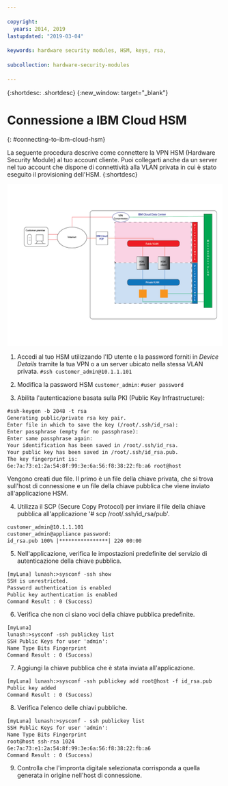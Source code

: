 ```yaml
---

copyright:
  years: 2014, 2019
lastupdated: "2019-03-04"

keywords: hardware security modules, HSM, keys, rsa,

subcollection: hardware-security-modules

---
```


{:shortdesc: .shortdesc}
{:new_window: target="_blank"}

# Connessione a IBM Cloud HSM
{: #connecting-to-ibm-cloud-hsm}

La seguente procedura descrive come connettere la VPN HSM (Hardware Security Module) al tuo account cliente. Puoi collegarti anche da un server nel tuo account che dispone di connettività alla VLAN privata in cui è stato eseguito il provisioning dell'HSM.
{:shortdesc}

![Architettura della rete con l'HSM](/images/Connecting_to_HSM-01.png "Architettura HSM")

1. Accedi al tuo HSM utilizzando l'ID utente e la password forniti in *Device Details* tramite la tua VPN o a un server ubicato nella stessa VLAN privata.
`#ssh customer_admin@10.1.1.101`

2. Modifica la password HSM `customer_admin`:
`#user password`

3. Abilita l'autenticazione basata sulla PKI (Public Key Infrastructure):
```
#ssh-keygen -b 2048 -t rsa
Generating public/private rsa key pair.
Enter file in which to save the key (/root/.ssh/id_rsa):
Enter passphrase (empty for no passphrase):
Enter same passphrase again:
Your identification has been saved in /root/.ssh/id_rsa.
Your public key has been saved in /root/.ssh/id_rsa.pub.
The key fingerprint is:
6e:7a:73:e1:2a:54:8f:99:3e:6a:56:f8:38:22:fb:a6 root@host
```
Vengono creati due file. Il primo è un file della chiave privata, che si trova sull'host di connessione e un file della chiave pubblica che viene inviato all'applicazione HSM.

4. Utilizza il SCP (Secure Copy Protocol) per inviare il file della chiave pubblica all'applicazione '# scp /root/.ssh/id_rsa/pub'.
```
customer_admin@10.1.1.101
customer_admin@appliance password:
id_rsa.pub 100% |****************| 220 00:00
```
5. Nell'applicazione, verifica le impostazioni predefinite del servizio di autenticazione della chiave pubblica.
```
[myLuna] lunash:>sysconf -ssh show
SSH is unrestricted.
Password authentication is enabled
Public key authentication is enabled
Command Result : 0 (Success)
```

6. Verifica che non ci siano voci della chiave pubblica predefinite.
```
[myLuna]
lunash:>sysconf -ssh publickey list
SSH Public Keys for user 'admin':
Name Type Bits Fingerprint
Command Result : 0 (Success)
```
7. Aggiungi la chiave pubblica che è stata inviata all'applicazione.
```
[myLuna] lunash:>sysconf -ssh publickey add root@host -f id_rsa.pub
Public key added
Command Result : 0 (Success)
```
8. Verifica l'elenco delle chiavi pubbliche.
```
[myLuna] lunash:>sysconf - ssh publickey list
SSH Public Keys for user 'admin':
Name Type Bits Fingerprint
root@host ssh-rsa 1024
6e:7a:73:e1:2a:54:8f:99:3e:6a:56:f8:38:22:fb:a6
Command Result : 0 (Success)
```
9. Controlla che l'impronta digitale selezionata corrisponda a quella generata in origine nell'host di connessione.
